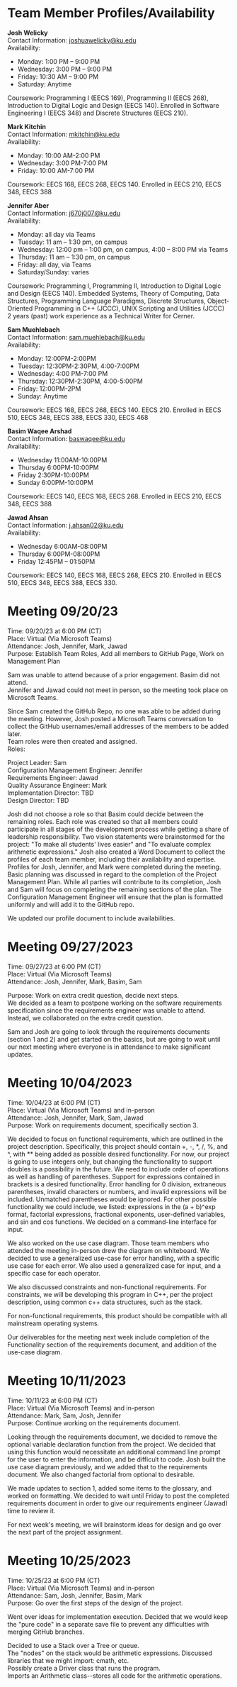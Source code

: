 # **Team Member Profiles/Availability**
**Josh Welicky**  
Contact Information: joshuawelicky@ku.edu  
Availability:  
- Monday: 1:00 PM – 9:00 PM  
- Wednesday: 3:00 PM – 9:00 PM  
- Friday: 10:30 AM – 9:00 PM  
- Saturday: Anytime

Coursework: Programming I (EECS 169), Programming II (EECS 268), Introduction to Digital Logic and Design (EECS 140). Enrolled in Software Engineering I (EECS 348) and Discrete Structures (EECS 210). 

 



  
**Mark Kitchin**  
Contact Information: mkitchin@ku.edu   
Availability: 
- Monday: 10:00 AM-2:00 PM 
- Wednesday: 3:00 PM-7:00 PM 
- Friday: 10:00 AM-7:00 PM   

Coursework: EECS 168, EECS 268, EECS 140. Enrolled in EECS 210, EECS 348, EECS 388 

 

 

**Jennifer Aber**   
Contact Information: j670j007@ku.edu   
Availability:   
- Monday: all day via Teams 
- Tuesday: 11 am – 1:30 pm, on campus 
- Wednesday: 12:00 pm – 1:00 pm, on campus, 4:00 – 8:00 PM via Teams 
- Thursday:  11 am – 1:30 pm, on campus 
- Friday: all day, via Teams 
- Saturday/Sunday: varies   

Coursework: Programming I, Programming II, Introduction to Digital Logic and Design (EECS 140). Embedded Systems, Theory of Computing, Data Structures, Programming Language Paradigms, Discrete Structures, Object-Oriented Programming in C++ (JCCC), UNIX Scripting and Utilities (JCCC)   
2 years (past) work experience as a Technical Writer for Cerner.   

 

**Sam Muehlebach**   
Contact Information: sam.muehlebach@ku.edu   
Availability:   
- Monday: 12:00PM-2:00PM 
- Tuesday: 12:30PM-2:30PM, 4:00-7:00PM 
- Wednesday: 4:00 PM-7:00 PM 
- Thursday: 12:30PM-2:30PM, 4:00-5:00PM 
- Friday: 12:00PM-2PM 
- Sunday: Anytime
 
Coursework: EECS 168, EECS 268, EECS 140. EECS 210. Enrolled in EECS 510, EECS 348, EECS 388, EECS 330, EECS 468 

 

**Basim Waqee Arshad**   
Contact Information: baswaqee@ku.edu   
Availability:   
- Wednesday 11:00AM-10:00PM   
- Thursday 6:00PM-10:00PM   
- Friday 2:30PM-10:00PM   
- Sunday 6:00PM-10:00PM   

Coursework: EECS 140, EECS 168, EECS 268. Enrolled in EECS 210, EECS 348, EECS 388 

 

 

**Jawad Ahsan**    
Contact Information: j.ahsan02@ku.edu   
Availability:   
- Wednesday 6:00AM-08:00PM   
- Thursday 6:00PM-08:00PM   
- Friday 12:45PM – 01:50PM   

Coursework: EECS 140, EECS 168, EECS 268, EECS 210. Enrolled in EECS 510, EECS 348, EECS 388, EECS 330. 




# **Meeting 09/20/23**

Time: 09/20/23 at 6:00 PM (CT)  
Place: Virtual (Via Microsoft Teams)  
Attendance: Josh, Jennifer, Mark, Jawad  
Purpose: Establish Team Roles, Add all members to GitHub Page, Work on Management Plan  
  
Sam was unable to attend because of a prior engagement. Basim did not attend.  
Jennifer and Jawad could not meet in person, so the meeting took place on Microsoft Teams.

Since Sam created the GitHub Repo, no one was able to be added during the meeting. However, Josh posted a Microsoft Teams conversation to collect the GitHub usernames/email addresses of the members to be added later.  
Team roles were then created and assigned.  
Roles:
  
Project Leader: Sam  
Configuration Management Engineer: Jennifer  
Requirements Engineer: Jawad  
Quality Assurance Engineer: Mark  
Implementation Director: TBD  
Design Director: TBD  

Josh did not choose a role so that Basim could decide between the remaining roles. Each role was created so that all members could participate in all stages of the development process while getting a share of leadership responsibility.
Two vision statements were brainstormed for the project: "To make all students' lives easier" and "To evaluate complex arithmetic expressions."
Josh also created a Word Document to collect the profiles of each team member, including their availability and expertise. Profiles for Josh, Jennifer, and Mark were completed during the meeting.
Basic planning was discussed in regard to the completion of the Project Management Plan. While all parties will contribute to its completion, Josh and Sam will focus on completing the remaining sections of the plan. The Configuration Management Engineer will ensure that the plan is formatted uniformly and will add it to the GitHub repo.  

We updated our profile document to include availabilities.

    
# **Meeting 09/27/2023**

Time: 09/27/23 at 6:00 PM (CT)  
Place: Virtual (Via Microsoft Teams)  
Attendance: Josh, Jennifer, Mark, Basim, Sam

Purpose: Work on extra credit question, decide next steps.  
We decided as a team to postpone working on the software requirements specification since the requirements engineer was unable to attend. Instead, we collaborated on the extra credit question.  
  
Sam and Josh are going to look through the requirements documents (section 1 and 2) and get started on the basics, but are going to wait until our next meeting where everyone is in attendance to make significant updates.

# **Meeting 10/04/2023**

Time: 10/04/23 at 6:00 PM (CT)  
Place: Virtual (Via Microsoft Teams) and in-person  
Attendance: Josh, Jennifer, Mark, Sam, Jawad  
Purpose: Work on requirements document, specifically section 3.  
  
We decided to focus on functional requirements, which are outlined in the project description. Specifically, this project should contain +, -, *, /, %, and ^, with ** being added as possible desired functionality. For now, our project is going to use integers only, but changing the functionality to support doubles is a possibility in the future. We need to include order of operations as well as handling of parentheses. Support for expressions contained in brackets is a desired functionality. Error handling for 0 division, extraneous parentheses, invalid characters or numbers, and invalid expressions will be included. Unmatched parentheses would be ignored. For other possible functionality we could include, we listed: expressions in the (a + b)^exp format, factorial expressions, fractional exponents, user-defined variables, and sin and cos functions. We decided on a command-line interface for input.

We also worked on the use case diagram. Those team members who attended the meeting in-person drew the diagram on whiteboard. We decided to use a generalized use-case for error handling, with a specific use case for each error. We also used a generalized case for input, and a specific case for each operator.

We also discussed constraints and non-functional requirements. For constraints, we will be developing this program in C++, per the project description, using common c++ data structures, such as the stack.

For non-functional requirements, this product should be compatible with all mainstream operating systems.

Our deliverables for the meeting next week include completion of the Functionality section of the requirements document, and addition of the use-case diagram.  

# **Meeting 10/11/2023** 

Time: 10/11/23 at 6:00 PM (CT)  
Place: Virtual (Via Microsoft Teams) and in-person  
Attendance: Mark, Sam, Josh, Jennifer   
Purpose: Continue working on the requirements document. 

Looking through the requirements document, we decided to remove the optional variable declaration function from the project.  We decided that using this function would necessitate an additional command line prompt for the user to enter the information, and be difficult to code. Josh built the use case diagram previously, and we added that to the requirements document.  We also changed factorial from optional to desirable.     

We made updates to section 1, added some items to the glossary, and worked on formatting.  We decided to wait until Friday to post the completed requirements document in order to give our requirements engineer (Jawad) time to review it.  

For next week's meeting, we will brainstorm ideas for design and go over the next part of the project assignment.  

# **Meeting 10/25/2023**

Time:  10/25/23 at 6:00 PM (CT)  
Place: Virtual (Via Microsoft Teams) and in-person  
Attendance: Sam, Josh, Jennifer, Basim, Mark  
Purpose: Go over the first steps of the design of the project.  

Went over ideas for implementation execution. Decided that we would keep the "pure code" in a separate save file to prevent any difficulties with merging GitHub branches.  

Decided to use a Stack over a Tree or queue.  
The "nodes" on the stack would be arithmetic expressions.
Discussed libraries that we might import: cmath, etc.  
Possibly create a Driver class that runs the program.  
Imports an Arithmetic class--stores all code for the arithmetic operations.
